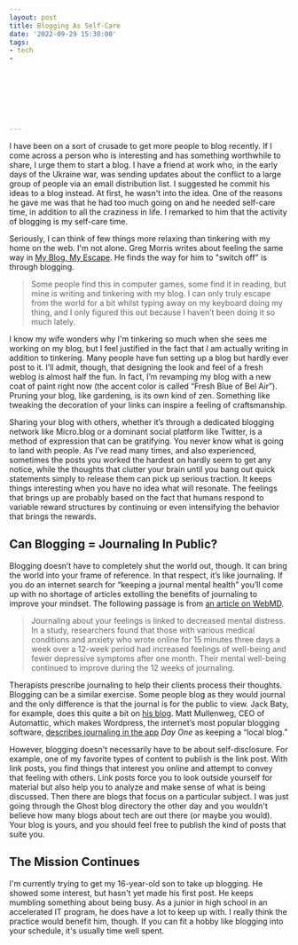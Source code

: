 ```yaml
---
layout: post
title: Blogging As Self-Care
date: '2022-09-29 15:30:00'
tags:
- tech
- 








---
```


I have been on a sort of crusade to get more people to blog recently. If I come across a person who is interesting and has something worthwhile to share, I urge them to start a blog. I have a friend at work who, in the early days of the Ukraine war, was sending updates about the conflict to a large group of people via an email distribution list. I suggested he commit his ideas to a blog instead. At first, he wasn't into the idea. One of the reasons he gave me was that he had too much going on and he needed self-care time, in addition to all the craziness in life. I remarked to him that the activity of blogging is my self-care time.

<!--kg-card-end: html-->

Seriously, I can think of few things more relaxing than tinkering with my home on the web. I'm not alone. Greg Morris writes about feeling the same way in [My Blog, My Escape](https://www.gr36.com/2022/09/27/my-blog-my.html). He finds the way for him to "switch off" is through blogging.

> Some people find this in computer games, some find it in reading, but mine is writing and tinkering with my blog. I can only truly escape from the world for a bit whilst typing away on my keyboard doing my thing, and I only figured this out because I haven’t been doing it so much lately.

I know my wife wonders why I'm tinkering so much when she sees me working on my blog, but I feel justified in the fact that I am actually writing in addition to tinkering. Many people have fun setting up a blog but hardly ever post to it. I’ll admit, though, that designing the look and feel of a fresh weblog is almost half the fun. In fact, I’m revamping my blog with a new coat of paint right now (the accent color is called “Fresh Blue of Bel Air”). Pruning your blog, like gardening, is its own kind of zen. Something like tweaking the decoration of your links can inspire a feeling of craftsmanship.

Sharing your blog with others, whether it’s through a dedicated blogging network like Micro.blog or a dominant social platform like Twitter, is a method of expression that can be gratifying. You never know what is going to land with people. As I’ve read many times, and also experienced, sometimes the posts you worked the hardest on hardly seem to get any notice, while the thoughts that clutter your brain until you bang out quick statements simply to release them can pick up serious traction. It keeps things interesting when you have no idea what will resonate. The feelings that brings up are probably based on the fact that humans respond to variable reward structures by continuing or even intensifying the behavior that brings the rewards.

## Can Blogging = Journaling In Public?

Blogging doesn’t have to completely shut the world out, though. It can bring the world into your frame of reference. In that respect, it’s like journaling. If you do an internet search for “keeping a journal mental health” you’ll come up with no shortage of articles extolling the benefits of journaling to improve your mindset. The following passage is from [an article on WebMD](https://www.webmd.com/mental-health/mental-health-benefits-of-journaling).

> Journaling about your feelings is linked to decreased mental distress. In a study, researchers found that those with various medical conditions and anxiety who wrote online for 15 minutes three days a week over a 12-week period had increased feelings of well-being and fewer depressive symptoms after one month. Their mental well-being continued to improve during the 12 weeks of journaling.

Therapists prescribe journaling to help their clients process their thoughts. Blogging can be a similar exercise. Some people blog as they would journal and the only difference is that the journal is for the public to view. Jack Baty, for example, does this quite a bit on [his blog](https://baty.net). Matt Mullenweg, CEO of Automattic, which makes Wordpress, the internet’s most popular blogging software, [describes journaling in the app](https://ma.tt/2021/06/day-one-at-automattic/) _Day One_ as keeping a “local blog.”

However, blogging doesn't necessarily have to be about self-disclosure. For example, one of my favorite types of content to publish is the link post. With link posts, you find things that interest you online and attempt to convey that feeling with others. Link posts force you to look outside yourself for material but also help you to analyze and make sense of what is being discussed. Then there are blogs that focus on a particular subject. I was just going through the Ghost blog directory the other day and you wouldn't believe how many blogs about tech are out there (or maybe you would). Your blog is yours, and you should feel free to publish the kind of posts that suite you.

## The Mission Continues

I'm currently trying to get my 16-year-old son to take up blogging. He showed some interest, but hasn't yet made his first post. He keeps mumbling something about being busy. As a junior in high school in an accelerated IT program, he does have a lot to keep up with. I really think the practice would benefit him, though. If you can fit a hobby like blogging into your schedule, it's usually time well spent.

